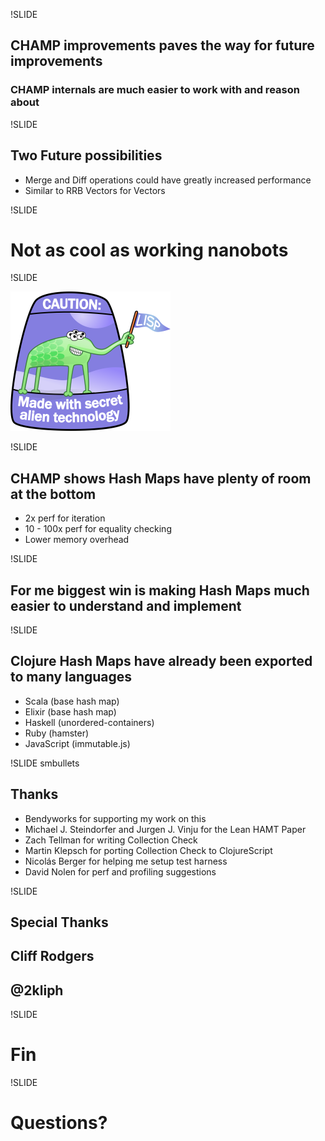 !SLIDE

## CHAMP improvements paves the way for future improvements
### CHAMP internals are much easier to work with and reason about

!SLIDE

## Two Future possibilities

- Merge and Diff operations could have greatly increased performance
- Similar to RRB Vectors for Vectors

!SLIDE

# Not as cool as working nanobots

!SLIDE

![LISP Alien](../../images/lisp_alien_fancy.png)

!SLIDE

## CHAMP shows Hash Maps have plenty of room at the bottom

- 2x perf for iteration
- 10 - 100x perf for equality checking
- Lower memory overhead

!SLIDE

## For me biggest win is making Hash Maps much easier to understand and implement

!SLIDE

## Clojure Hash Maps have already been exported to many languages

- Scala (base hash map)
- Elixir (base hash map)
- Haskell (unordered-containers)
- Ruby (hamster)
- JavaScript (immutable.js)

!SLIDE smbullets

## Thanks

* Bendyworks for supporting my work on this
* Michael J. Steindorfer and Jurgen J. Vinju for the Lean HAMT Paper
* Zach Tellman for writing Collection Check
* Martin Klepsch for porting Collection Check to ClojureScript
* Nicolás Berger for helping me setup test harness
* David Nolen for perf and profiling suggestions

!SLIDE

## Special Thanks

## Cliff Rodgers

## @2kliph

!SLIDE

# Fin

!SLIDE

# Questions?

